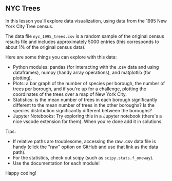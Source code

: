 ## NYC Trees
In this lesson you'll explore data visualization, using data from the 1995 New York City Tree census. 

The data file ```nyc_1995_trees.csv``` is a random sample of the original census results file and includes approximately 5000 entries (this corresponds to about 1% of the original census data). 

Here are some things you can explore with this data: 
* Python modules: pandas (for interacting with the .csv data and using dataframes), numpy (handy array operations), and matplotlib (for plotting).
* Plots: a bar graph of the number of species per borough, the number of trees per borough, and if you're up for a challenge, plotting the coordinates of the trees over a map of New York City. 
* Statistics: is the mean number of trees in each borough significantly different to the mean number of trees in the other boroughs? Is the species distribution significantly different between the boroughs? 
* Jupyter Notebooks: Try exploring this in a Jupyter notebook (there's a nice vscode extension for them). When you're done add it in solutions. 

Tips: 
* If relative paths are troublesome, accessing the raw .csv data file is handy (click the "raw" option on GitHub and use that link as the data path). 
* For the statistics, check out scipy (such as ```scipy.stats.f_oneway```). 
* Use the documentation for each module!

Happy coding!
